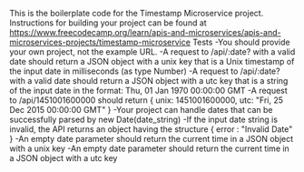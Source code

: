 This is the boilerplate code for the Timestamp Microservice project. Instructions for building your project can be found at https://www.freecodecamp.org/learn/apis-and-microservices/apis-and-microservices-projects/timestamp-microservice
Tests
-You should provide your own project, not the example URL.
-A request to /api/:date? with a valid date should return a JSON object with a unix key that is a Unix timestamp of the input date in milliseconds (as type Number)
-A request to /api/:date? with a valid date should return a JSON object with a utc key that is a string of the input date in the format: Thu, 01 Jan 1970 00:00:00 GMT
-A request to /api/1451001600000 should return { unix: 1451001600000, utc: "Fri, 25 Dec 2015 00:00:00 GMT" }
-Your project can handle dates that can be successfully parsed by new Date(date_string)
-If the input date string is invalid, the API returns an object having the structure { error : "Invalid Date" }
-An empty date parameter should return the current time in a JSON object with a unix key
-An empty date parameter should return the current time in a JSON object with a utc key
